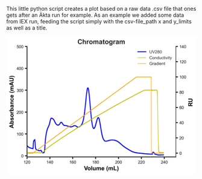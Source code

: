 This little python script creates a plot based on a raw data .csv file that ones gets after an Äkta run for example. 
As an example we added some data from IEX run, feeding the script simply with the csv-file_path x and y_limits as well as a title.

<p align="center">
  <img src="./IEX_data.png" alt="alt text" width="600px" align="middle"/>
</p>
